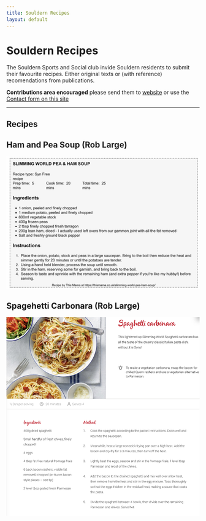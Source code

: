 ```yaml
---
title: Souldern Recipes	
layout: default
---
```


# Souldern Recipes

The Souldern Sports and Social club invide Souldern residents to
submit their favourite  recipes. Either original texts or (with
reference) recomendations from publications.

**Contributions area encouraged** please send them to
  [website](mailto::webstite@souldern.org) or use the [Contact form on
  this site](/home/contact-website)

---

## Recipes

 

## Ham and Pea Soup (Rob Large)

![soup](pea-ham-soup.jpg)

## Spagehetti Carbonara (Rob Large)

![spaghetti](spaghetti-carbonara.jpg)



